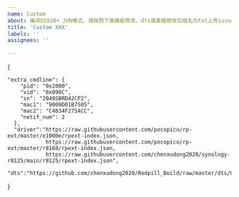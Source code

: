 ```yaml
---
name: Custom
about: 编译DS920+ JUN模式，请按照下面模板修改，dts请直接修改后缀名为txt上传issue，如果不存在则留空创建.
title: 'Custom XXX'
labels: ''
assignees: ''

---
```


{  
    
    "extra_cmdline": {
        "pid": "0x2000",
        "vid": "0x090C",
        "sn": "2040SBRD42CP2",
        "mac1": "9009D01B7505",
        "mac2": "C4834F275ACC",
        "netif_num": 2
      },
      "driver":"https://raw.githubusercontent.com/pocopico/rp-ext/master/e1000e/rpext-index.json,
                https://raw.githubusercontent.com/pocopico/rp-ext/master/r8168/rpext-index.json,
                https://raw.githubusercontent.com/chenxudong2020/synology-r8125/main/r8125/rpext-index.json",
      "dts":"https://github.com/chenxudong2020/Redpill_Build/raw/master/dts/UNAS_T401P_ds920p.dts.txt"       
      
    
}